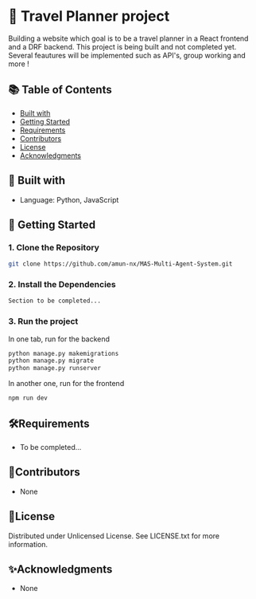 # 🔧 Travel Planner project

Building a website which goal is to be a travel planner in a React frontend and a DRF backend. 
This project is being built and not completed yet. 
Several feautures will be implemented such as API's, group working and more !

## 📚 Table of Contents

- [Built with](#-built-with)
- [Getting Started](#-getting-started)
- [Requirements](#requirements)
- [Contributors](#contributors)
- [License](#license)
- [Acknowledgments](#acknowledgments)


## 🧠 Built with 

- Language: Python, JavaScript

## 🚀 Getting Started

### 1. Clone the Repository
```bash
git clone https://github.com/amun-nx/MAS-Multi-Agent-System.git
```

### 2. Install the Dependencies 
```bash
Section to be completed...
```
### 3. Run the project 
In one tab, run for the backend
```bash
python manage.py makemigrations
python manage.py migrate
python manage.py runserver
```
In another one, run for the frontend
```bash
npm run dev
```

## 🛠Requirements
- To be completed...

## 🤝Contributors
- None

## 📜License 
Distributed under Unlicensed License. See LICENSE.txt for more information.

## ✨Acknowledgments 
- None
